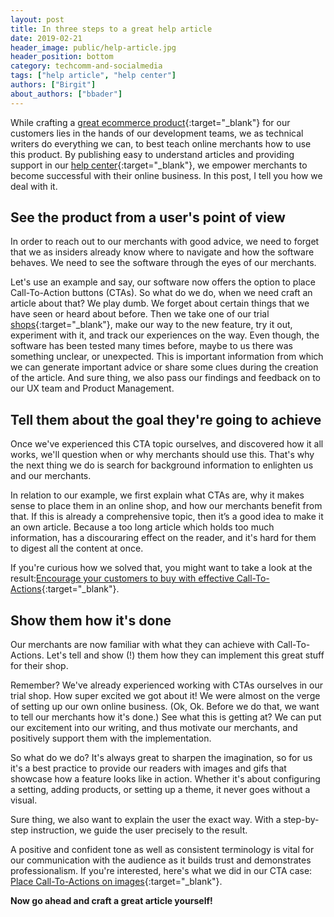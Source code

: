 ```yaml
---
layout: post
title: In three steps to a great help article
date: 2019-02-21
header_image: public/help-article.jpg
header_position: bottom
category: techcomm-and-socialmedia
tags: ["help article", "help center"]
authors: ["Birgit"]
about_authors: ["bbader"]
---
```


While crafting a [great ecommerce product](https://signup.beyondshop.cloud/epages){:target="_blank"} for our customers lies in the hands of our development teams, we as technical writers do everything we can, to best teach online merchants how to use this product.
By publishing easy to understand articles and providing support in our [help center](https://online-help.zendesk.com/hc/en-us){:target="_blank"}, we empower merchants to become successful with their online business.
In this post, I tell you how we deal with it.

## See the product from a user's point of view

In order to reach out to our merchants with good advice, we need to forget that we as insiders already know where to navigate and how the software behaves.
We need to see the software through the eyes of our merchants.

Let's use an example and say, our software now offers the option to place Call-To-Action buttons (CTAs).
So what do we do, when we need craft an article about that?
We play dumb.
We forget about certain things that we have seen or heard about before.
Then we take one of our trial [shops](https://signup.beyondshop.cloud/epages){:target="_blank"}, make our way to the new feature, try it out, experiment with it, and track our experiences on the way.
Even though, the software has been tested many times before, maybe to us there was something unclear, or unexpected.
This is important information from which we can generate important advice or share some clues during the creation of the article.
And sure thing, we also pass our findings and feedback on to our UX team and Product Management.

## Tell them about the goal they're going to achieve

Once we've experienced this CTA topic ourselves, and discovered how it all works, we'll question when or why merchants should use this.
That's why the next thing we do is search for background information to enlighten us and our merchants.

In relation to our example, we first explain what CTAs are, why it makes sense to place them in an online shop, and how our merchants benefit from that.
If this is already a comprehensive topic, then it’s a good idea to make it an own article.
Because a too long article which holds too much information, has a discouraring effect on the reader, and it's hard for them to digest all the content at once.

If you're curious how we solved that, you might want to take a look at the result:[Encourage your customers to buy with effective Call-To-Actions](https://online-help.zendesk.com/hc/en-us/articles/360012788673){:target="_blank"}.

## Show them how it's done

Our merchants are now familiar with what they can achieve with Call-To-Actions.
Let's tell and show (!) them how they can implement this great stuff for their shop.

Remember?
We've already experienced working with CTAs ourselves in our trial shop.
How super excited we got about it!
We were almost on the verge of setting up our own online business.
(Ok, Ok. Before we do that, we want to tell our merchants how it's done.)
See what this is getting at?
We can put our excitement into our writing, and thus motivate our merchants, and positively support them with the implementation.

So what do we do?
It's always great to sharpen the imagination, so for us it's a best practice to provide our readers with images and gifs that showcase how a feature looks like in action.
Whether it's about configuring a setting, adding products, or setting up a theme, it never goes without a visual.

Sure thing, we also want to explain the user the exact way.
With a step-by-step instruction, we guide the user precisely to the result.

A positive and confident tone as well as consistent terminology is vital for our communication with the audience as it builds trust and demonstrates professionalism.
If you're interested, here's what we did in our CTA case: [Place Call-To-Actions on images](https://online-help.zendesk.com/hc/en-us/articles/360012744354){:target="_blank"}.

**Now go ahead and craft a great article yourself!** 